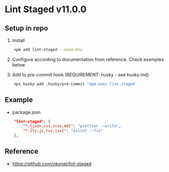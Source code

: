 # Lint Staged v11.0.0

## Setup in repo

1. Install

```bash
	npm add lint-staged --save-dev
```

2. Configure according to documentation from reference. Check examples below

3. Add to pre-commit hook (REQUIREMENT: husky - see husky.md)

```bash
	npx husky add .husky/pre-commit 'npm exec lint-staged'
```

## Example

- package.json

```json
	"lint-staged": {
		"*.{json,css,scss,md}": "prettier --write",
		"*.{ts,js,tsx,jsx}": "eslint --fix"
	},
```

## Reference

- https://github.com/okonet/lint-staged
